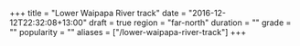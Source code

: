 +++
title = "Lower Waipapa River track"
date = "2016-12-12T22:32:08+13:00"
draft = true
region = "far-north"
duration = ""
grade = ""
popularity = ""
aliases = ["/lower-waipapa-river-track"]
+++
